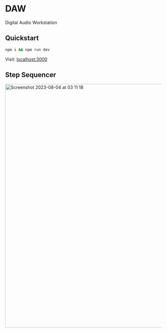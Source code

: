 # DAW

Digital Audio Workstation

## Quickstart

```bash
npm i && npm run dev
```
Visit: [localhost:3000](http://localhost:3000)

## Step Sequencer

<img width="782" alt="Screenshot 2023-08-04 at 03 11 18" src="https://github.com/scha-ch/daw/assets/137318798/c496b1cf-d388-4ae4-a658-6ed265555400">

